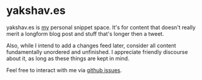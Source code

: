 # yakshav.es

yakshav.es is [my](http://skade.me) personal snippet space. It's for content that doesn't really merit a longform blog post and stuff that's longer then a tweet.

Also, while I intend to add a changes feed later, consider all content fundamentally unordered and unfinished. I appreciate friendly discourse about it, as long as these things are kept in mind.

Feel free to interact with me via [github issues](http://github.com/skade/yakshav.es/issues).